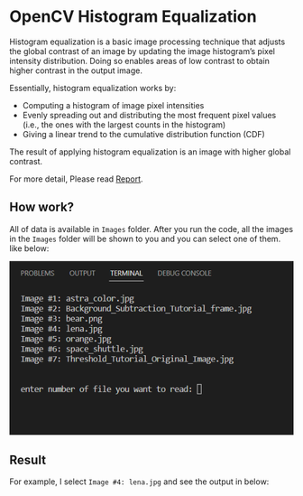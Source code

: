 # OpenCV Histogram Equalization

Histogram equalization is a basic image processing technique that adjusts the global contrast of an image by updating the image histogram’s pixel intensity distribution. Doing so enables areas of low contrast to obtain higher contrast in the output image.

Essentially, histogram equalization works by:
- Computing a histogram of image pixel intensities
- Evenly spreading out and distributing the most frequent pixel values (i.e., the ones with the largest counts in the histogram)
- Giving a linear trend to the cumulative distribution function (CDF)

The result of applying histogram equalization is an image with higher global contrast.

For more detail, Please read [Report](Report/main.pdf).

## How work?
All of data is available in <code>Images</code> folder. After you run the code, all the images in the <code>Images</code> folder will be shown to you and you can select one of
them. like below:

![image](Report/images/5.png)

## Result
For example, I select <code>Image #4: lena.jpg</code> and see the output in below:
